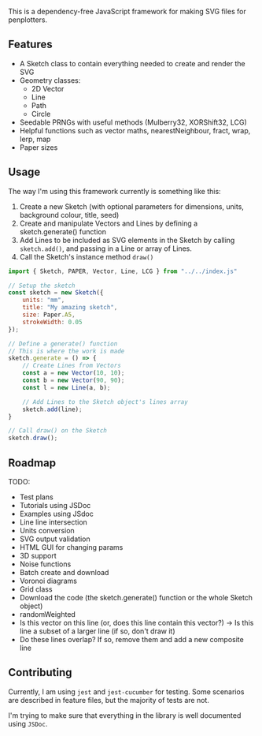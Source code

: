 This is a dependency-free JavaScript framework for making SVG files for penplotters.

## Features

- A Sketch class to contain everything needed to create and render the SVG
- Geometry classes:
  - 2D Vector
  - Line
  - Path
  - Circle
- Seedable PRNGs with useful methods (Mulberry32, XORShift32, LCG)
- Helpful functions such as vector maths, nearestNeighbour, fract, wrap, lerp, map
- Paper sizes

## Usage

The way I'm using this framework currently is something like this:

1. Create a new Sketch (with optional parameters for dimensions, units, background colour, title, seed)
2. Create and manipulate Vectors and Lines by defining a sketch.generate() function
3. Add Lines to be included as SVG elements in the Sketch by calling `sketch.add()`, and passing in a Line or array of Lines.
4. Call the Sketch's instance method `draw()`

```js
import { Sketch, PAPER, Vector, Line, LCG } from "../../index.js"

// Setup the sketch
const sketch = new Sketch({
    units: "mm",
    title: "My amazing sketch",
    size: Paper.A5,
    strokeWidth: 0.05
});

// Define a generate() function
// This is where the work is made
sketch.generate = () => {
    // Create Lines from Vectors
    const a = new Vector(10, 10);
    const b = new Vector(90, 90);
    const l = new Line(a, b);

    // Add Lines to the Sketch object's lines array
    sketch.add(line);
}

// Call draw() on the Sketch
sketch.draw();
```

## Roadmap

TODO:
- Test plans
- Tutorials using JSDoc
- Examples using JSdoc
- Line line intersection
- Units conversion
- SVG output validation
- HTML GUI for changing params
- 3D support
- Noise functions
- Batch create and download
- Voronoi diagrams
- Grid class
- Download the code (the sketch.generate() function or the whole Sketch object)
- randomWeighted
- Is this vector on this line (or, does this line contain this vector?) -> Is this line a subset of a larger line (if so, don't draw it)
- Do these lines overlap? If so, remove them and add a new composite line

## Contributing

Currently, I am using `jest` and `jest-cucumber` for testing. Some scenarios are described in feature files, but the majority of tests are not.

I'm trying to make sure that everything in the library is well documented using `JSDoc`.
